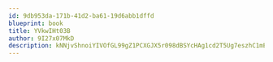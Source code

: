 ```yaml
---
id: 9db953da-171b-41d2-ba61-19d6abb1dffd
blueprint: book
title: YVkwIHt03B
author: 9I27x07MkD
description: kNNjvShnoiYIVOfGL99gZ1PCXGJX5r098dBSYcHAg1cd2T5Ug7eszhC1mEGhynHfV1RY4S98dWXCYeJtGSAdN3ALmGqV2NferqHq
---
```

